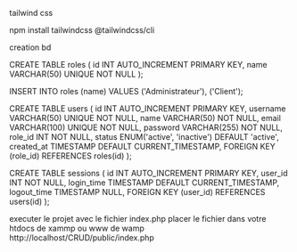 tailwind css

 npm install tailwindcss @tailwindcss/cli

creation bd

CREATE TABLE roles (
    id INT AUTO_INCREMENT PRIMARY KEY,
    name VARCHAR(50) UNIQUE NOT NULL
);

INSERT INTO roles (name) VALUES ('Administrateur'), ('Client');


CREATE TABLE users (
    id INT AUTO_INCREMENT PRIMARY KEY,
    username VARCHAR(50) UNIQUE NOT NULL,
    name VARCHAR(50) NOT NULL,
    email VARCHAR(100) UNIQUE NOT NULL,
    password VARCHAR(255) NOT NULL,
    role_id INT NOT NULL,
    status ENUM('active', 'inactive') DEFAULT 'active',
    created_at TIMESTAMP DEFAULT CURRENT_TIMESTAMP,
    FOREIGN KEY (role_id) REFERENCES roles(id)
);

CREATE TABLE sessions (
    id INT AUTO_INCREMENT PRIMARY KEY,
    user_id INT NOT NULL,
    login_time TIMESTAMP DEFAULT CURRENT_TIMESTAMP,
    logout_time TIMESTAMP NULL,
    FOREIGN KEY (user_id) REFERENCES users(id)
);


executer le projet avec le fichier index.php
placer le fichier dans votre htdocs de xammp ou www de wamp
http://localhost/CRUD/public/index.php





<!-- <?php
require_once '../models/UserModel.php';

class AuthController {
    private $model;

    public function __construct($pdo) {
        $this->model = new UserModel($pdo);
    }

    public function login() {
        if ($_SERVER['REQUEST_METHOD'] === 'POST') {
            $email = $_POST['email'];
            $password = $_POST['password'];

            $user = $this->model->getUserByEmail($email);

            if ($user && password_verify($password, $user['password'])) {
                $_SESSION['user_id'] = $user['id'];
                $_SESSION['role'] = $user['role_id'];
                header('Location: /auth/login');
            } else {
                echo "Identifiants incorrects.";
            }
        } else {
            include '../views/auth/login.php';
        }
    }

    public function register() {
        if ($_SERVER['REQUEST_METHOD'] === 'POST') {
            $username = $_POST['username'];
            $email = $_POST['email'];
            $password = password_hash($_POST['password'], PASSWORD_BCRYPT);
            $role_id= $_POST['role_id'];

            if ($this->model->createUser($username, $email, $password,$role_id)) {
                header('Location: /auth/login');
            } else {
                echo "Erreur lors de l'inscription.";
            }
        } else {
            include '../views/auth/register.php';
        }
    }

    public function logout() {
        session_destroy();
        header('Location: /dashboard');
    }

// creer 
    // public function CreateUser() {
    //     if ($_SERVER['REQUEST_METHOD'] === 'POST') {
    //         $username = $_POST['username'];
    //         $email = $_POST['email'];
    //         $password = password_hash($_POST['password'], PASSWORD_BCRYPT);
    //         $role_id= $_POST['role_id'];

    //         if ($this->model->createUser($username, $email, $password,$role_id)) {
    //             echo "User ajouté avec succès!";
    //         } else {
    //             echo "Erreur lors de l'ajout du contact.";
    //         }
    //     }// Récupérer les rôles depuis la base de données
    //     $roles = $this->model->getRoles();
    //     $users = $this->model->getAllUsers();
    //     // print_r($users); // Affiche les utilisateurs pour vérifier
    //     include '../views/admin/users.php';
    // }
    
}

   <?php  foreach( $user as $profile): ?>
                <h2 class="text-xl font-semibold">Your name </h2>
                <p class="text-gray-500">yourname@gmail.com <?= $profile['username'] ?></p>
            </div> 

            <div class="py-4 space-y-3">
                <div class="flex justify-between">
                    <span class="text-gray-500"> Nom </span>
                    <span>Your name <?= $profile['username'] ?></span>
                </div>
                <div class="flex justify-between">
                    <span class="text-gray-500">Email</span>
                    <span>yourname@gmail.com <?= $profile['email'] ?></span>
                </div>
                <div class="flex justify-between">
                    <span class="text-gray-500">Role</span>
                    <span>Add number <?= $profile['role'] ?></span>
                </div>
               
            </div>
<?php endforeach; ?>